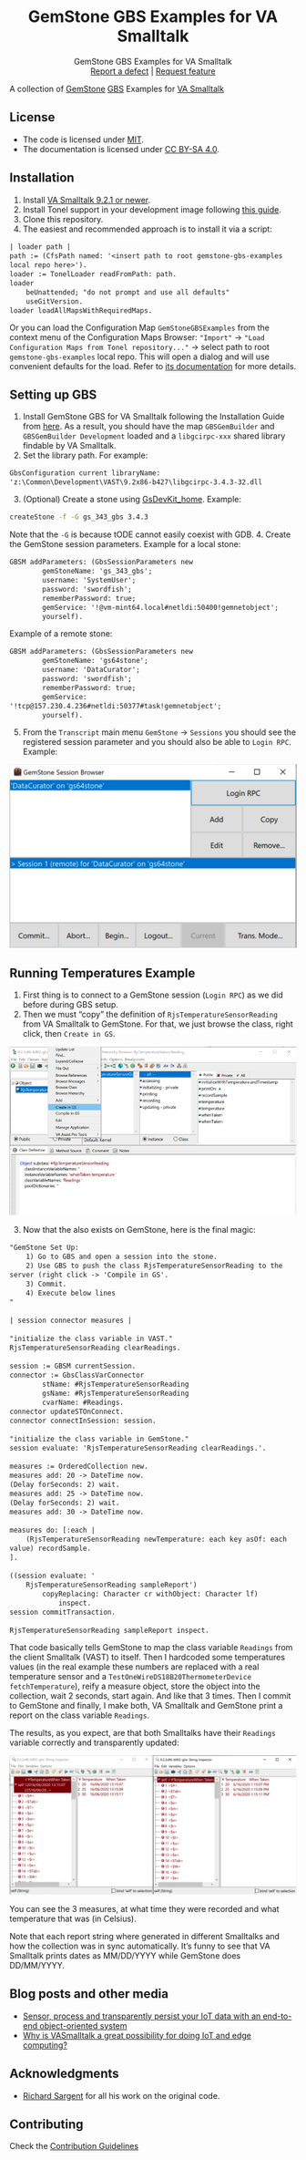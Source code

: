 <p align="center">
<!---<img src="assets/logos/128x128.png">-->
 <h1 align="center">GemStone GBS Examples for VA Smalltalk</h1>
  <p align="center">
    GemStone GBS Examples for VA Smalltalk
    <!---
    <br>
    <a href="docs/"><strong>Explore the docs »</strong></a>
    <br>
    -->
    <br>
    <a href="https://github.com/vast-community-hub/gemstone-gbs-examples/issues/new?labels=Type%3A+Defect">Report a defect</a>
    |
    <a href="https://github.com/vast-community-hub/gemstone-gbs-examples/issues/new?labels=Type%3A+Feature">Request feature</a>
  </p>
</p>

A collection of [GemStone](https://gemtalksystems.com/products/gs64/) [GBS](https://gemtalksystems.com/products/gbs-va/) Examples for [VA Smalltalk](https://www.instantiations.com/products/vasmalltalk/index.html)

## License
- The code is licensed under [MIT](LICENSE).
- The documentation is licensed under [CC BY-SA 4.0](http://creativecommons.org/licenses/by-sa/4.0/).

## Installation

1. Install [VA Smalltalk 9.2.1 or newer](https://www.instantiations.com/products/vasmalltalk/download.html).
2. Install Tonel support in your development image following [this guide](https://github.com/vasmalltalk/tonel-vast#installation).
3. Clone this repository.
4. The easiest and recommended approach is to install it via a script:

```smalltalk
| loader path |
path := (CfsPath named: '<insert path to root gemstone-gbs-examples local repo here>').
loader := TonelLoader readFromPath: path.
loader
	beUnattended; "do not prompt and use all defaults"
	useGitVersion.
loader loadAllMapsWithRequiredMaps.
```

Or you can load the Configuration Map `GemStoneGBSExamples` from the context menu of the Configuration Maps Browser: `"Import"` -> `"Load Configuration Maps from Tonel repository..."` -> select path to root `gemstone-gbs-examples` local repo. This will open a dialog and will use convenient defaults for the load. Refer to [its documentation](https://github.com/instantiations/tonel-vast#using-gui-menus) for more details.


## Setting up GBS

1. Install GemStone GBS for VA Smalltalk following the Installation Guide from [here](https://gemtalksystems.com/products/gbs-va/). As a result, you should have the map `GBSGemBuilder` and `GBSGemBuilder Development` loaded and a `libgcirpc-xxx` shared library findable by VA Smalltalk.
2. Set the library path. For example:
```Smalltalk
GbsConfiguration current libraryName: 'z:\Common\Development\VAST\9.2x86-b427\libgcirpc-3.4.3-32.dll
```
3. (Optional) Create a stone using [GsDevKit_home](https://github.com/GsDevKit/GsDevKit_home). Example:
```bash
createStone -f -G gs_343_gbs 3.4.3
```
Note that the `-G` is because tODE cannot easily coexist with GDB.
4. Create the GemStone session parameters. Example for a local stone:
```Smalltalk
GBSM addParameters: (GbsSessionParameters new
		gemStoneName: 'gs_343_gbs';
		username: 'SystemUser';
		password: 'swordfish';
		rememberPassword: true;
		gemService: '!@vm-mint64.local#netldi:50400!gemnetobject';
		yourself).
```
Example of a remote stone:
```Smalltalk
GBSM addParameters: (GbsSessionParameters new
		gemStoneName: 'gs64stone';
		username: 'DataCurator';
		password: 'swordfish';
		rememberPassword: true;
		gemService: '!tcp@157.230.4.236#netldi:50377#task!gemnetobject';
		yourself).
```
5. From the `Transcript` main menu `GemStone` -> `Sessions` you should see the registered session parameter and you should also be able to `Login RPC`. Example:

<img alt="gbsSessions" src="assets/screenshots/gbsSessions.png">


## Running Temperatures Example

1. First thing is to connect to a GemStone session (`Login RPC`) as we did before during GBS setup.
2. Then we must “copy” the definition of `RjsTemperatureSensorReading` from VA Smalltalk to GemStone. For that, we just browse the class, right click, then `Create in GS`.

<img alt="createInGemStone" src="assets/screenshots/createInGemStone.png">

3. Now that the also exists on GemStone, here is the final magic:

```Smalltalk
"GemStone Set Up:
    1) Go to GBS and open a session into the stone.
    2) Use GBS to push the class RjsTemperatureSensorReading to the server (right click -> 'Compile in GS'.
    3) Commit.
    4) Execute below lines
"   

| session connector measures |

"initialize the class variable in VAST."
RjsTemperatureSensorReading clearReadings.

session := GBSM currentSession.
connector := GbsClassVarConnector
        stName: #RjsTemperatureSensorReading
        gsName: #RjsTemperatureSensorReading
        cvarName: #Readings.
connector updateSTOnConnect.
connector connectInSession: session.

"initialize the class variable in GemStone."
session evaluate: 'RjsTemperatureSensorReading clearReadings.'.

measures := OrderedCollection new.
measures add: 20 -> DateTime now.
(Delay forSeconds: 2) wait.
measures add: 25 -> DateTime now.
(Delay forSeconds: 2) wait.
measures add: 30 -> DateTime now.

measures do: [:each |
    (RjsTemperatureSensorReading newTemperature: each key asOf: each value) recordSample.
].

((session evaluate: '
    RjsTemperatureSensorReading sampleReport')
        copyReplacing: Character cr withObject: Character lf)
            inspect.
session commitTransaction.  

RjsTemperatureSensorReading sampleReport inspect.
```

That code basically tells GemStone to map the class variable `Readings` from the client Smalltalk (VAST) to itself. Then I hardcoded some temperatures values (in the real example these numbers are replaced with a real temperature sensor and a `TestOneWireDS18B20ThermometerDevice fetchTemperature`), reify a measure object, store the object into the collection, wait 2 seconds, start again. And like that 3 times. Then I commit to GemStone and finally, I make both, VA Smalltalk and GemStone print a report on the class variable `Readings`.

The results, as you expect, are that both Smalltalks have their `Readings` variable correctly and transparently updated:

<img alt="temperatureResults" src="assets/screenshots/temperatureResults.png">

You can see the 3 measures, at what time they were recorded and what temperature that was (in Celsius).

Note that each report string where generated in different Smalltalks and how the collection was in sync automatically. It’s funny to see that VA Smalltalk prints dates as MM/DD/YYYY while GemStone does DD/MM/YYYY.

## Blog posts and other media

* [Sensor, process and transparently persist your IoT data with an end-to-end object-oriented system](https://dev.to/martinezpeck/sensor-process-and-transparently-persist-your-iot-data-with-an-end-to-end-object-oriented-system-4e9m)
* [Why is VASmalltalk a great possibility for doing IoT and edge computing?](https://youtu.be/u2AVD_-7E8k?t=1874)

## Acknowledgments
* [Richard Sargent](https://github.com/rjsargent) for all his work on the original code.


## Contributing

Check the [Contribution Guidelines](CONTRIBUTING.md)
